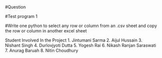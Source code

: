 #Question

#Test program 1

#Write one python to select any row or column from an .csv sheet and copy the row or column in another excel sheet

Student Involved In the Project
    1. Jintumani Sarma
    2. Aijul Hussain
    3. Nishant Singh
    4. Durlovjyoti Dutta
    5. Yogesh Rai
    6. Nikash Ranjan Saraswati
    7. Anurag Baruah
    8. Nitin Choudhury